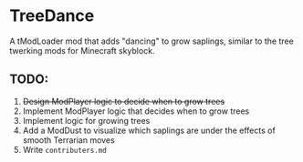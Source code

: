 # TreeDance

A tModLoader mod that adds "dancing" to grow saplings, similar to the tree twerking mods for Minecraft skyblock.

## TODO:
1. ~~Design ModPlayer logic to decide when to grow trees~~
2. Implement ModPlayer logic that decides when to grow trees
3. Implement logic for growing trees
4. Add a ModDust to visualize which saplings are under the effects of smooth Terrarian moves
5. Write `contributers.md`
